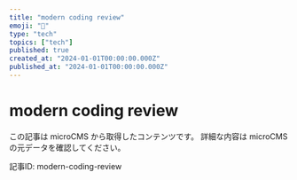 ```yaml
---
title: "modern coding review"
emoji: "📝"
type: "tech"
topics: ["tech"]
published: true
created_at: "2024-01-01T00:00:00.000Z"
published_at: "2024-01-01T00:00:00.000Z"
---
```


# modern coding review

この記事は microCMS から取得したコンテンツです。
詳細な内容は microCMS の元データを確認してください。

記事ID: modern-coding-review

